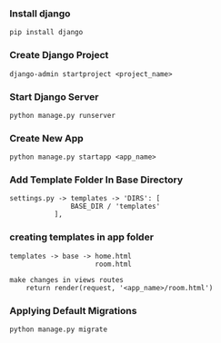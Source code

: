 ### Install django

    pip install django

### Create Django Project

    django-admin startproject <project_name>

### Start Django Server

    python manage.py runserver

### Create New App

    python manage.py startapp <app_name>

### Add Template Folder In Base Directory

    settings.py -> templates -> 'DIRS': [
                   BASE_DIR / 'templates'
               ],

### creating templates in app folder

    templates -> base -> home.html
                         room.html

    make changes in views routes
        return render(request, '<app_name>/room.html')

### Applying Default Migrations

    python manage.py migrate

